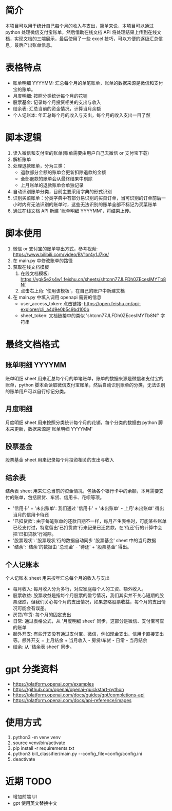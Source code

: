 # 简介
本项目可以用于统计自己每个月的收入与支出，简单来说，本项目可以通过 python 处理微信支付宝账单，然后借助在线文档 API 将处理结果上传到在线文档，实现文档的三端展示，最后使用了一些 excel 技巧，可以方便的逐级汇总信息，最后产出账单信息。

# 表格特点
- 账单明细 YYYYMM: 汇总每个月的单笔账单，账单的数据来源是微信和支付宝的账单。
- 月度明细: 按照分类统计每个月的花销
- 股票基金: 记录每个月投资相关的支出与收入
- 结余表: 汇总当前的资金情况，计算当月余额
- 个人记账本: 年汇总每个月的收入与支出，每个月的收入支出一目了然

# 脚本逻辑
1. 读入微信和支付宝的账单(账单需要由用户自己去微信 or 支付宝下载)
2. 解析账单
3. 处理退款账单，分为三类：
    - 退款部分金额的账单会更新扣除退款的金额
    - 全部退款的账单会从最终结果中剔除
    - 上月账单的退款账单会单独记录
4. 自动识别账单分类，目前主要采用字典的形式识别
5. 识别买菜账单：分类字典中有部分易识别的买菜订单，当可识别的订单前后一小时内有无法识别的账单时，这些无法识别的账单全部不标记为买菜账单
6. 通过在线文档 API 新建 '账单明细 YYYYMM'，将结果上传。

# 脚本使用
1. 微信 or 支付宝的账单导出方式，参考视频: https://www.bilibili.com/video/BV1or4y1J7ke/
2. 在 main.py 中修改账单的路径
3. 获取在线文档模板
    1. 在线文档模板: https://vgk5e2s4w1.feishu.cn/sheets/shtcnn77JLFDh0ZEcesIMYTb8Nf
    2. 点击右上角: '使用该模板'，在自己的账户中新建文档
4. 在 main.py 中填入调用 openapi 需要的信息
    - user_access_token: 点击链接: https://open.feishu.cn/api-explorer/cli_a4d9e0b5c9bd100b
    - sheet_token: 文档链接中的类似 'shtcnn77JLFDh0ZEcesIMYTb8Nf' 字符串

# 最终文档格式
## 账单明细 YYYYMM
账单明细 sheet 用来汇总每个月的单笔账单，账单的数据来源是微信和支付宝的账单，python 脚本会读取微信支付宝账单，然后自动识别账单的分类，无法识别的账单用户可以自行标记分类。

## 月度明细
月度明细 sheet 用来按照分类统计每个月的花销，每个分类的数据由 python 脚本来更新，数据来源是'账单明细 YYYYMM'

## 股票基金
股票基金 sheet 用来记录每个月投资相关的支出与收入

## 结余表
结余表 sheet 用来汇总当前的资金情况，包括各个银行卡中的余额，本月需要支付的账单，包括房贷、车贷、信用卡、花呗等项。
- '信用卡' + '未出账单': 我们通过 '信用卡' + '未出账单' - 上月'未出账单' 得出当月的信用卡待还
- '已扣贷款': 由于每笔账单的还款日期不一样，每月产生表格时，可能某些账单已经支付过，特意留出'已扣贷款'行来记录已还贷款，在'待还'行的计算中会把'已扣贷款'行减除。
- '股票现状': '股票现状'行的数据自动同步 '股票基金' sheet 中的当月数据
- '结余': '结余'的数据由 '总现金' - '待还' + '股票基金' 得出。

## 个人记账本
个人记账本 sheet 用来按年汇总每个月的收入与支出

- 每月收入: 每月收入分为多行，对应家庭每个人的工资、额外收入。
- 股票收益: 股票收益是指每个月股票的盈亏情况，我们其实并不关心短期的股票涨跌，但我们关心每个月的支出情况，如果忽略股票收益，每个月的支出情况可能会有误差。
- 房贷/车贷: 每个月的固定支出
- 日常: 通过表格公式，从 '月度明细 sheet' 同步，这部分是微信、支付宝可查的账单
- 额外开支: 有些开支没有通过支付宝、微信，例如现金支出、信用卡直接支出等。额外开支 = 上月结余 + 当月收入 - 房贷/车贷 - 日常 - 当月结余
- 结余: 从 '结余表 sheet' 同步。

# gpt 分类资料
- https://platform.openai.com/examples
- https://github.com/openai/openai-quickstart-python
- https://platform.openai.com/docs/guides/gpt/completions-api
- https://platform.openai.com/docs/api-reference/images

# 使用方式

1. python3 -m venv venv
2. source venv/bin/activate
3. pip install -r requirements.txt
4. python3 bill_classifier/main.py --config_file=config/config.ini
5. deactivate

# 近期 TODO
- 增加前端 UI
- gpt 使用英文替换中文
